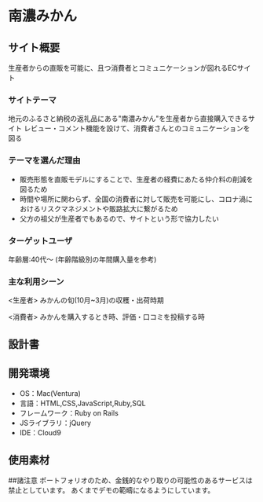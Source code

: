 # 南濃みかん
## サイト概要
生産者からの直販を可能に、且つ消費者とコミュニケーションが図れるECサイト
### サイトテーマ
地元のふるさと納税の返礼品にある"南濃みかん"を生産者から直接購入できるサイト
レビュー・コメント機能を設けて、消費者さんとのコミュニケーションを図る
### テーマを選んだ理由
- 販売形態を直販モデルにすることで、生産者の経費にあたる仲介料の削減を図るため
- 時間や場所に関わらず、全国の消費者に対して販売を可能にし、コロナ渦におけるリスクマネジメントや販路拡大に繋がるため
- 父方の祖父が生産者でもあるので、サイトという形で協力したい
### ターゲットユーザ
年齢層:40代〜
(年齢階級別の年間購入量を参考)

### 主な利用シーン
<生産者>
みかんの旬(10月~3月)の収穫・出荷時期

<消費者>
みかんを購入するとき時、評価・口コミを投稿する時

## 設計書


## 開発環境
- OS：Mac(Ventura)
- 言語：HTML,CSS,JavaScript,Ruby,SQL
- フレームワーク：Ruby on Rails
- JSライブラリ：jQuery
- IDE：Cloud9

## 使用素材

##諸注意
ポートフォリオのため、金銭的なやり取りの可能性のあるサービスは禁止としています。
あくまでデモの範疇になるようにしています。
